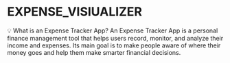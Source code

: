 # EXPENSE_VISIUALIZER
💡 What is an Expense Tracker App?  An Expense Tracker App is a personal finance management tool that helps users record, monitor, and analyze their income and expenses. Its main goal is to make people aware of where their money goes and help them make smarter financial decisions.
